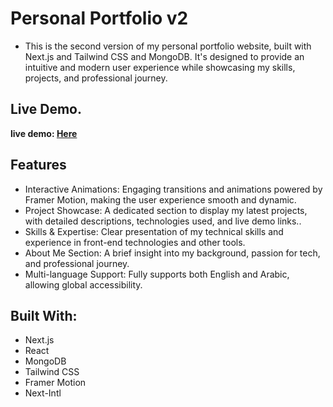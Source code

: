 # Personal Portfolio v2

- This is the second version of my personal portfolio website, built with Next.js and Tailwind CSS and MongoDB. It's designed to provide an intuitive and modern user experience while showcasing my skills, projects, and professional journey.

## Live Demo.

**live demo: [Here]()**

## Features

- Interactive Animations: Engaging transitions and animations powered by Framer Motion, making the user experience smooth and dynamic.
- Project Showcase: A dedicated section to display my latest projects, with detailed descriptions, technologies used, and live demo links..
- Skills & Expertise: Clear presentation of my technical skills and experience in front-end technologies and other tools.
- About Me Section: A brief insight into my background, passion for tech, and professional journey.
- Multi-language Support: Fully supports both English and Arabic, allowing global accessibility.

## Built With:

- Next.js
- React
- MongoDB
- Tailwind CSS
- Framer Motion
- Next-Intl
